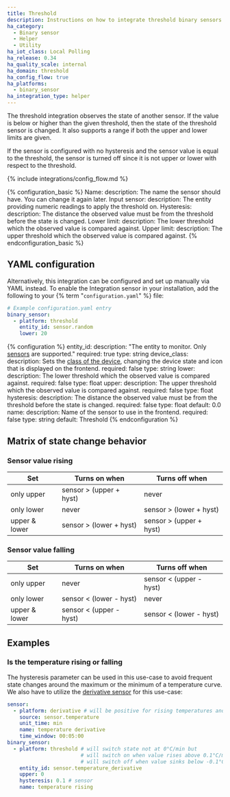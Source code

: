 ```yaml
---
title: Threshold
description: Instructions on how to integrate threshold binary sensors into Home Assistant.
ha_category:
  - Binary sensor
  - Helper
  - Utility
ha_iot_class: Local Polling
ha_release: 0.34
ha_quality_scale: internal
ha_domain: threshold
ha_config_flow: true
ha_platforms:
  - binary_sensor
ha_integration_type: helper
---
```


The threshold integration observes the state of another sensor. If the value is below or higher than the given threshold, then the state of the threshold sensor is changed. It also supports a range if both the upper and lower limits are given.

If the sensor is configured with no hysteresis and the sensor value is equal to the threshold, the sensor is turned off since it is not upper or lower with respect to the threshold.

{% include integrations/config_flow.md %}

{% configuration_basic %}
Name:
  description: The name the sensor should have. You can change it again later.
Input sensor:
  description: The entity providing numeric readings to apply the threshold on.
Hysteresis:
  description: The distance the observed value must be from the threshold before the state is changed.
Lower limit:
  description: The lower threshold which the observed value is compared against.
Upper limit:
  description: The upper threshold which the observed value is compared against.
{% endconfiguration_basic %}

## YAML configuration

Alternatively, this integration can be configured and set up manually via YAML
instead. To enable the Integration sensor in your installation, add the
following to your {% term "`configuration.yaml`" %} file:

```yaml
# Example configuration.yaml entry
binary_sensor:
  - platform: threshold
    entity_id: sensor.random
    lower: 20
```

{% configuration %}
entity_id:
  description: "The entity to monitor. Only [sensors](/integrations/sensor/) are supported."
  required: true
  type: string
device_class:
  description: Sets the [class of the device](/integrations/binary_sensor/#device-class), changing the device state and icon that is displayed on the frontend.
  required: false
  type: string
lower:
  description: The lower threshold which the observed value is compared against.
  required: false
  type: float
upper:
  description: The upper threshold which the observed value is compared against.
  required: false
  type: float
hysteresis:
  description: The distance the observed value must be from the threshold before the state is changed.
  required: false
  type: float
  default: 0.0
name:
  description:  Name of the sensor to use in the frontend.
  required: false
  type: string
  default: Threshold
{% endconfiguration %}

## Matrix of state change behavior

### Sensor value rising

| Set           | Turns on when           | Turns off when          |
| ------------- | ----------------------- | ----------------------- |
| only upper    | sensor > (upper + hyst) | never                   |
| only lower    | never                   | sensor > (lower + hyst) |
| upper & lower | sensor > (lower + hyst) | sensor > (upper + hyst) |

### Sensor value falling

| Set           | Turns on when           | Turns off when          |
| ------------- | ----------------------- | ----------------------- |
| only upper    | never                   | sensor < (upper - hyst) |
| only lower    | sensor < (lower - hyst) | never                   |
| upper & lower | sensor < (upper - hyst) | sensor < (lower - hyst) |

## Examples

### Is the temperature rising or falling

The hysteresis parameter can be used in this use-case to avoid frequent state changes around the maximum or the minimum of a temperature curve. We also have to utilize the [derivative sensor](/integrations/derivative/) for this use-case:

```yaml
sensor:  
  - platform: derivative # will be positive for rising temperatures and negative for falling temperatures
    source: sensor.temperature
    unit_time: min
    name: temperature derivative
    time_window: 00:05:00
binary_sensor:
  - platform: threshold # will switch state not at 0°C/min but
                        # will switch on when value rises above 0.1°C/min
                        # will switch off when value sinks below -0.1°C/min
    entity_id: sensor.temperature_derivative
    upper: 0
    hysteresis: 0.1 # sensor 
    name: temperature rising
```
